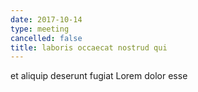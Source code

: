 ```yaml
---
date: 2017-10-14
type: meeting
cancelled: false
title: laboris occaecat nostrud qui
---
```

et aliquip deserunt fugiat Lorem dolor esse